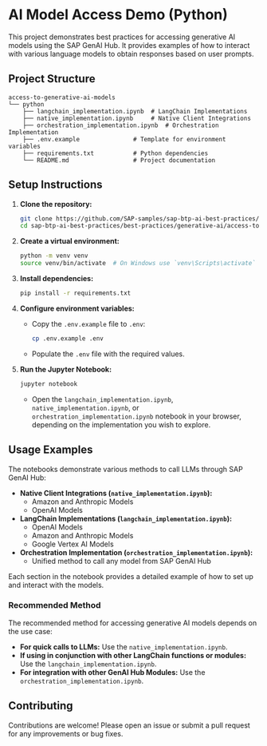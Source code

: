# AI Model Access Demo (Python)

This project demonstrates best practices for accessing generative AI models using the SAP GenAI Hub. It provides examples of how to interact with various language models to obtain responses based on user prompts.

## Project Structure

```
access-to-generative-ai-models
└── python
    ├── langchain_implementation.ipynb  # LangChain Implementations
    ├── native_implementation.ipynb     # Native Client Integrations
    ├── orchestration_implementation.ipynb  # Orchestration Implementation
    ├── .env.example               # Template for environment variables
    ├── requirements.txt           # Python dependencies
    └── README.md                  # Project documentation
```

## Setup Instructions

1. **Clone the repository:**

   ```bash
   git clone https://github.com/SAP-samples/sap-btp-ai-best-practices/
   cd sap-btp-ai-best-practices/best-practices/generative-ai/access-to-generative-ai-models/python
   ```

2. **Create a virtual environment:**

   ```bash
   python -m venv venv
   source venv/bin/activate  # On Windows use `venv\Scripts\activate`
   ```

3. **Install dependencies:**

   ```bash
   pip install -r requirements.txt
   ```

4. **Configure environment variables:**

   - Copy the `.env.example` file to `.env`:
     ```bash
     cp .env.example .env
     ```
   - Populate the `.env` file with the required values.

5. **Run the Jupyter Notebook:**

   ```bash
   jupyter notebook
   ```

   - Open the `langchain_implementation.ipynb`, `native_implementation.ipynb`, or `orchestration_implementation.ipynb` notebook in your browser, depending on the implementation you wish to explore.

## Usage Examples

The notebooks demonstrate various methods to call LLMs through SAP GenAI Hub:

- **Native Client Integrations (`native_implementation.ipynb`):**
  - Amazon and Anthropic Models
  - OpenAI Models
- **LangChain Implementations (`langchain_implementation.ipynb`):**
  - OpenAI Models
  - Amazon and Anthropic Models
  - Google Vertex AI Models
- **Orchestration Implementation (`orchestration_implementation.ipynb`):**
  - Unified method to call any model from SAP GenAI Hub

Each section in the notebook provides a detailed example of how to set up and interact with the models.

### Recommended Method

The recommended method for accessing generative AI models depends on the use case:

- **For quick calls to LLMs:** Use the `native_implementation.ipynb`.
- **If using in conjunction with other LangChain functions or modules:** Use the `langchain_implementation.ipynb`.
- **For integration with other GenAI Hub Modules:** Use the `orchestration_implementation.ipynb`.

## Contributing

Contributions are welcome! Please open an issue or submit a pull request for any improvements or bug fixes.
